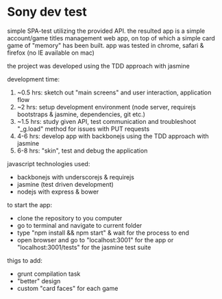 Sony dev test
=============
simple SPA-test utilizing the provided API. the resulted app is a simple account/game titles management web app, on top of which a simple card game of "memory" has been built. app was tested in chrome, safari & firefox (no IE available on mac)

the project was developed using the TDD approach with jasmine

development time:
1. ~0.5 hrs:	sketch out "main screens" and user interaction, application flow
2. ~2 hrs: 		setup development environment (node server, requirejs bootstraps & jasmine, dependencies, git etc.)
3. ~1.5 hrs: 	study given API, test communication and troubleshoot "_g.load" method for issues with PUT requests
4. 4-6 hrs:		develop app with backbonejs using the TDD approach with jasmine
5. 6-8 hrs:		"skin", test and debug the application


javascript technologies used:
- backbonejs with underscorejs & requirejs
- jasmine (test driven development)
- nodejs with express & bower

to start the app:
- clone the repository to you computer
- go to terminal and navigate to current folder
- type "npm install && npm start" & wait for the process to end
- open browser and go to "localhost:3001" for the app or "localhost:3001/tests" for the jasmine test suite

thigs to add:
- grunt compilation task
- "better" design
- custom "card faces" for each game

